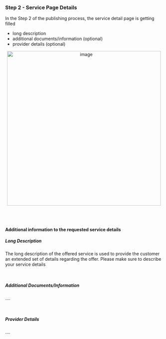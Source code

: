 ### Step 2 - Service Page Details

In the Step 2 of the publishing process, the service detail page is getting filled

- long description
- additional documents/information (optional)
- provider details (optional)

<p align="center">
<img width="493" alt="image" src="https://user-images.githubusercontent.com/94133633/229459999-e7f1645b-cf1f-4a22-a3cb-260690496f00.png">
</p>

<br>
<br>

#### Additional information to the requested service details

##### Long Description

The long description of the offered service is used to provide the customer an extended set of details regarding the offer. Please make sure to describe your service details

<br>

##### Additional Documents/Information

....

<br>

##### Provider Details

....

<br>

<br>
<br>
